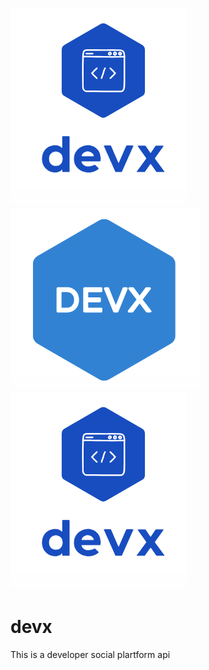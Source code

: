 ![Devx logo](img/dvx.PNG) ![Devx logo2](img/dvx2.PNG) ![Devx logo3](img/dvx.PNG)

# devx

This is a developer social plartform api
